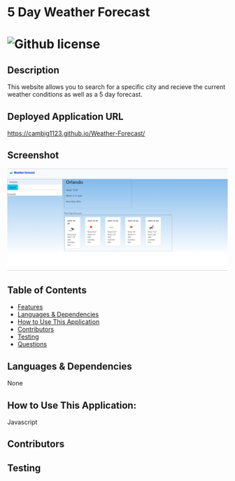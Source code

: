 # 5 Day Weather Forecast 
  # ![Github license](https://img.shields.io/badge/license-MIT-blue.svg)
  ## Description
  This website allows you to search for a specific city and recieve the current weather conditions as well as a 5 day forecast.
  ## Deployed Application URL
  https://cambig1123.github.io/Weather-Forecast/
  ## Screenshot
  ![alt-text](<assets/images/Screenshot.png>)
  ## Table of Contents
  * [Features](#features)
  * [Languages & Dependencies](#languagesanddependencies)
  * [How to Use This Application](#HowtoUseThisApplication)
  * [Contributors](#contributors)
  * [Testing](#testing)
  * [Questions](#questions)
  ## Languages & Dependencies
  None
  ## How to Use This Application:
  Javascript
  ## Contributors
  
  ## Testing
